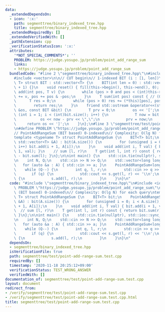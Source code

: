 ```yaml
---
data:
  _extendedDependsOn:
  - icon: ':x:'
    path: segmenttree/binary_indexed_tree.hpp
    title: segmenttree/binary_indexed_tree.hpp
  _extendedRequiredBy: []
  _extendedVerifiedWith: []
  _pathExtension: cpp
  _verificationStatusIcon: ':x:'
  attributes:
    '*NOT_SPECIAL_COMMENTS*': ''
    PROBLEM: https://judge.yosupo.jp/problem/point_add_range_sum
    links:
    - https://judge.yosupo.jp/problem/point_add_range_sum
  bundledCode: "#line 2 \"segmenttree/binary_indexed_tree.hpp\"\n#include <iostream>\n\
    #include <vector>\n\n// CUT begin\n// 1-indexed BIT (i : [1, len])\ntemplate <typename\
    \ T> struct BIT : std::vector<T> {\n    BIT(int len = 0) : std::vector<T>(len\
    \ + 1) {}\n    void reset() { fill(this->begin(), this->end(), 0); }\n    void\
    \ add(int pos, T v) {\n        while (pos > 0 and pos < (int)this->size()) (*this)[pos]\
    \ += v, pos += pos & -pos;\n    }\n    T sum(int pos) const { // (0, pos]\n  \
    \      T res = 0;\n        while (pos > 0) res += (*this)[pos], pos -= pos & -pos;\n\
    \        return res;\n    }\n    friend std::ostream &operator<<(std::ostream\
    \ &os, const BIT &bit) {\n        T prv = 0;\n        os << '[';\n        for\
    \ (int i = 1; i < (int)bit.size(); i++) {\n            T now = bit.sum(i);\n \
    \           os << now - prv << \",\";\n            prv = now;\n        }\n   \
    \     return os << ']';\n    }\n};\n#line 3 \"segmenttree/test/point-add-range-sum.test.cpp\"\
    \n#define PROBLEM \"https://judge.yosupo.jp/problem/point_add_range_sum\"\n\n\
    // PointAddRangeSum (BIT based) 0-indexed\n// Complexity: O(lg N) for each query\n\
    template <typename T> struct PointAddRangeSum {\n    BIT<T> bit;\n    PointAddRangeSum(const\
    \ std::vector<T> &A) : bit(A.size()) {\n        for (unsigned i = 0; i < A.size();\
    \ i++) bit.add(i + 1, A[i]);\n    }\n    void add(int i, T val) { bit.add(i +\
    \ 1, val); }\n    // sum [l, r)\n    T get(int l, int r) const { return bit.sum(r)\
    \ - bit.sum(l); }\n};\n\nint main() {\n    std::cin.tie(nullptr), std::ios::sync_with_stdio(false);\n\
    \n    int N, Q;\n    std::cin >> N >> Q;\n    std::vector<long long> A(N);\n \
    \   for (auto &a : A) { std::cin >> a; }\n    PointAddRangeSum<long long> s(A);\n\
    \    while (Q--) {\n        int q, l, r;\n        std::cin >> q >> l >> r;\n \
    \       if (q) {\n            std::cout << s.get(l, r) << '\\n';\n        } else\
    \ {\n            s.add(l, r);\n        }\n    }\n}\n"
  code: "#include \"segmenttree/binary_indexed_tree.hpp\"\n#include <iostream>\n#define\
    \ PROBLEM \"https://judge.yosupo.jp/problem/point_add_range_sum\"\n\n// PointAddRangeSum\
    \ (BIT based) 0-indexed\n// Complexity: O(lg N) for each query\ntemplate <typename\
    \ T> struct PointAddRangeSum {\n    BIT<T> bit;\n    PointAddRangeSum(const std::vector<T>\
    \ &A) : bit(A.size()) {\n        for (unsigned i = 0; i < A.size(); i++) bit.add(i\
    \ + 1, A[i]);\n    }\n    void add(int i, T val) { bit.add(i + 1, val); }\n  \
    \  // sum [l, r)\n    T get(int l, int r) const { return bit.sum(r) - bit.sum(l);\
    \ }\n};\n\nint main() {\n    std::cin.tie(nullptr), std::ios::sync_with_stdio(false);\n\
    \n    int N, Q;\n    std::cin >> N >> Q;\n    std::vector<long long> A(N);\n \
    \   for (auto &a : A) { std::cin >> a; }\n    PointAddRangeSum<long long> s(A);\n\
    \    while (Q--) {\n        int q, l, r;\n        std::cin >> q >> l >> r;\n \
    \       if (q) {\n            std::cout << s.get(l, r) << '\\n';\n        } else\
    \ {\n            s.add(l, r);\n        }\n    }\n}\n"
  dependsOn:
  - segmenttree/binary_indexed_tree.hpp
  isVerificationFile: true
  path: segmenttree/test/point-add-range-sum.test.cpp
  requiredBy: []
  timestamp: '2020-11-18 20:25:12+09:00'
  verificationStatus: TEST_WRONG_ANSWER
  verifiedWith: []
documentation_of: segmenttree/test/point-add-range-sum.test.cpp
layout: document
redirect_from:
- /verify/segmenttree/test/point-add-range-sum.test.cpp
- /verify/segmenttree/test/point-add-range-sum.test.cpp.html
title: segmenttree/test/point-add-range-sum.test.cpp
---
```

